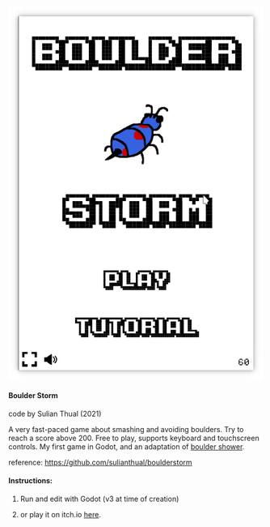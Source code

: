 
![alt text](screenshot.png?raw=true "Screenshot")

<h4>Boulder Storm</h4>

code by Sulian Thual (2021)

A very fast-paced game about smashing and avoiding boulders. Try to reach a score above 200. Free to play, supports keyboard and touchscreen controls. My first game in Godot, 
and an adaptation of [boulder shower](https://github.com/sulianthual/bouldershower).

reference: https://github.com/sulianthual/boulderstorm


<h4>Instructions: </h4>

1) Run and edit with Godot (v3 at time of creation)

2) or play it on itch.io [here](https://sulianthual.itch.io/boulder-storm).




